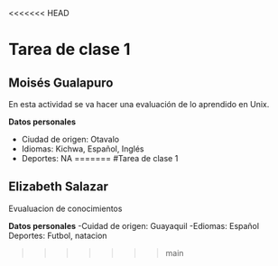 <<<<<<< HEAD
# Tarea de clase 1

## Moisés Gualapuro
En esta actividad se va hacer una evaluación de lo aprendido en Unix. 

**Datos personales**
- Ciudad de origen: Otavalo
- Idiomas: Kichwa, Español, Inglés
- Deportes: NA
=======
#Tarea de clase 1

## Elizabeth Salazar
Evualuacion de conocimientos

**Datos personales**
-Cuidad de origen: Guayaquil
-Ediomas: Español
Deportes: Futbol, natacion
>>>>>>> main

